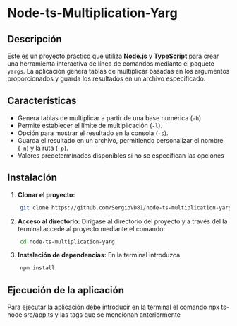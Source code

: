 # **Node-ts-Multiplication-Yarg**

## **Descripción**

Este es un proyecto práctico que utiliza **Node.js** y **TypeScript** para crear una herramienta interactiva de línea de comandos mediante el paquete `yargs`. La aplicación genera tablas de multiplicar basadas en los argumentos proporcionados y guarda los resultados en un archivo especificado.

## **Características**

- Genera tablas de multiplicar a partir de una base numérica (`-b`).
- Permite establecer el límite de multiplicación (`-l`).
- Opción para mostrar el resultado en la consola (`-s`).
- Guarda el resultado en un archivo, permitiendo personalizar el nombre (`-n`) y la ruta (`-p`).
- Valores predeterminados disponibles si no se especifican las opciones

## Instalación

1. **Clonar el proyecto:**

```bash
    git clone https://github.com/SergioVD81/node-ts-multiplication-yarg.git
```

2. **Acceso al directorio:**
   Dirigase al directorio del proyecto y a través del la terminal accede al proyecto mediante el comando:

```bash
    cd node-ts-multiplication-yarg
```

3. **Instalación de dependencias:**
   En la terminal introduzca

```bash
    npm install
```

## Ejecución de la aplicación

Para ejecutar la aplicación debe introducir en la terminal el comando npx ts-node src/app.ts y las tags que se mencionan anteriormente
